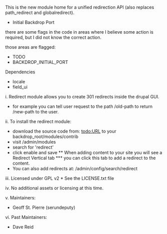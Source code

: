 
This is the new module home for a unified redirection API (also replaces
path_redirect and globalredirect).

* Initial Backdrop Port

there are some flags in the code in areas where I believe some action is required,
but I did not know the correct action.

those areas are flagged: 
* TODO
* BACKDROP_INITIAL_PORT

Dependencies
* locale
* field_ui

i.  Redirect module allows you to create 301 redirects inside the drupal GUI.
  * for example you can tell user request to the path /old-path to return /new-path to the user.
  
ii.  To install the redirect module:
  * download the source code from: <todo:URL> to your backdrop_root/modules/contrib
  * visit /admin/modules
  * search for 'redirect'
  * click enable and save
  ** When adding content to your site you will see a Redirect Vertical tab
    *** you can click this tab to add a redirect to the content.
  * You can also add redirects at: /admin/config/search/redirect
  
iii. Licensed under GPL v2
    * See the LICENSE.txt file

iv.  No additional assets or licensing at this time.
     
v.  Maintainers:
  *  Geoff St. Pierre (serundeputy)
  
vi.  Past Maintainers:
  * Dave Reid
  
   
  
